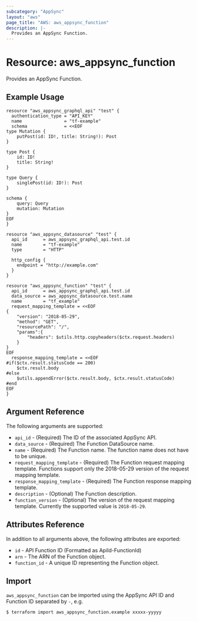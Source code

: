 ```yaml
---
subcategory: "AppSync"
layout: "aws"
page_title: "AWS: aws_appsync_function"
description: |-
  Provides an AppSync Function.
---
```


# Resource: aws_appsync_function

Provides an AppSync Function.

## Example Usage

```hcl
resource "aws_appsync_graphql_api" "test" {
  authentication_type = "API_KEY"
  name                = "tf-example"
  schema              = <<EOF
type Mutation {
    putPost(id: ID!, title: String!): Post
}

type Post {
    id: ID!
    title: String!
}

type Query {
    singlePost(id: ID!): Post
}

schema {
    query: Query
    mutation: Mutation
}
EOF
}

resource "aws_appsync_datasource" "test" {
  api_id      = aws_appsync_graphql_api.test.id
  name        = "tf-example"
  type        = "HTTP"

  http_config {
    endpoint = "http://example.com"
  }
}

resource "aws_appsync_function" "test" {
  api_id      = aws_appsync_graphql_api.test.id
  data_source = aws_appsync_datasource.test.name
  name        = "tf_example"
  request_mapping_template = <<EOF
{
    "version": "2018-05-29",
    "method": "GET",
    "resourcePath": "/",
    "params":{
        "headers": $utils.http.copyheaders($ctx.request.headers)
    }
}
EOF
  response_mapping_template = <<EOF
#if($ctx.result.statusCode == 200)
    $ctx.result.body
#else
    $utils.appendError($ctx.result.body, $ctx.result.statusCode)
#end
EOF
}

```

## Argument Reference

The following arguments are supported:

* `api_id` - (Required) The ID of the associated AppSync API.
* `data_source` - (Required) The Function DataSource name.
* `name` - (Required) The Function name. The function name does not have to be unique.
* `request_mapping_template` - (Required) The Function request mapping template. Functions support only the 2018-05-29 version of the request mapping template.
* `response_mapping_template` - (Required) The Function response mapping template.
* `description` - (Optional) The Function description.
* `function_version` - (Optional) The version of the request mapping template. Currently the supported value is `2018-05-29`.

## Attributes Reference

In addition to all arguments above, the following attributes are exported:

* `id` - API Function ID (Formatted as ApiId-FunctionId)
* `arn` - The ARN of the Function object.
* `function_id` - A unique ID representing the Function object.

## Import

`aws_appsync_function` can be imported using the AppSync API ID and Function ID separated by `-`, e.g.

```
$ terraform import aws_appsync_function.example xxxxx-yyyyy
```
